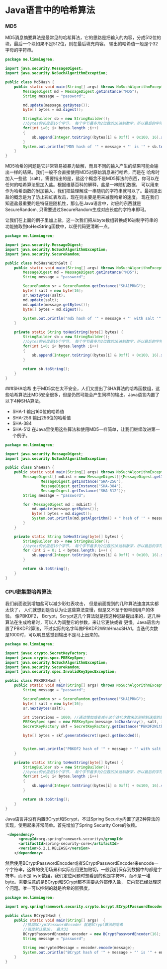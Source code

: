# Java语言中的哈希算法
### MD5

MD5消息摘要算法是最常见的哈希算法，它的思路是把输入的内容，分成512位的块，最后一个块如果不足512位，则在最后填充内容。
输出的哈希值一般是个32字母的字符串。

```java
package me.linmingren;

import java.security.MessageDigest;
import java.security.NoSuchAlgorithmException;

public class Md5Hash {
    public static void main(String[] args) throws NoSuchAlgorithmException {
        MessageDigest md = MessageDigest.getInstance("MD5");
        String message = "password";

        md.update(message.getBytes());
        byte[] bytes = md.digest();

        StringBuilder sb = new StringBuilder();
        //bytes的长度是16个字节， 每个字节最多为2位数的16进制数字，所以最后的字符串长度是16 x 2 = 32
        for(int i=0; i< bytes.length ;i++)
        {
            sb.append(Integer.toString((bytes[i] & 0xff) + 0x100, 16).substring(1));
        }
        System.out.println("MD5 hash of '" + message + "' is '" + sb.toString() + "'");
    }
}

```
MD5哈希的问题是它非常容易被暴力破解，而且不同的输入产生的结果可能会输出一样的结果。我们一般不会直接使用MD5对原始消息进行哈希，而是在
哈希时加入一些盐（salt）。需要指出的是，盐这个概念不是MD5算法的东西，你可以在任何的哈希算法里加入盐。根据维基百科的解释，盐是一串随机数据，
可以用来作为哈希函数的附加输入，我们把盐理解成一串随机的字符串就可以了。最初提出盐的概念是为了防止彩虹表攻击，现在则主要是用来减慢哈希的速度。
现在我们知道盐最重要的是特征是随机性，那么在Java语言中，对应的东西就是SecureRandom, 只需要通过SecureRandom生成对应长度的字符串即可。

让我们在上面的例子里加上盐，这一次我们把从byte数组转换成16进制字符串的功能抽取到toHexString函数中，以便代码更清晰一点。
```java
package me.linmingren;

import java.security.MessageDigest;
import java.security.NoSuchAlgorithmException;
import java.security.SecureRandom;

public class Md5HashWithSalt {
    public static void main(String[] args) throws NoSuchAlgorithmException {
        MessageDigest md = MessageDigest.getInstance("MD5");
        String message = "password";

        SecureRandom sr = SecureRandom.getInstance("SHA1PRNG");
        byte[] salt = new byte[16];
        sr.nextBytes(salt);
        md.update(salt);
        md.update(message.getBytes());
        byte[] bytes = md.digest();
        
        System.out.println("md5 hash of '" + message + "' with salt '" +toHexString(salt)+ "' is '" + toHexString(bytes) + "'");
    }

    private static String toHexString(byte[] bytes) {
        StringBuilder sb = new StringBuilder();
        //bytes的长度是16个字节， 每个字节最多为2位数的16进制数字，所以最后的字符串长度是16 x 2 = 32
        for(int i=0; i< bytes.length ;i++)
        {
            sb.append(Integer.toString((bytes[i] & 0xff) + 0x100, 16).substring(1));
        }

        return sb.toString();
    }
}

```

###SHA哈希
由于MD5实在太不安全，人们又提出了SHA算法的哈希函数组，这些哈希算法比MD5安全很多，但是仍然可能会产生同样的输出。Java语言内置了
以下4种SHA算法。

* SHA-1 输出160位的哈希值
* SHA-256 输出256位的哈希值
* SHA-384 
* SHA-512 
在Java里使用这些算法和使用MD5一样简单，让我们继续改进第一个例子。

```java
package me.linmingren;

import java.security.MessageDigest;
import java.security.NoSuchAlgorithmException;

public class ShaHash {
    public static void main(String[] args) throws NoSuchAlgorithmException {
        MessageDigest[] mdList = new MessageDigest[]{MessageDigest.getInstance("MD5"), MessageDigest.getInstance("SHA-1"),
                MessageDigest.getInstance("SHA-256"),
                MessageDigest.getInstance("SHA-384"),
                MessageDigest.getInstance("SHA-512")};
        String message = "password";

        for (MessageDigest md : mdList) {
            md.update(message.getBytes());
            byte[] bytes = md.digest();
            System.out.println(md.getAlgorithm() + " hash of '" + message + "' is '" + toHexString(bytes) + "'");
        }
    }

    private static String toHexString(byte[] bytes) {
        StringBuilder sb = new StringBuilder();
        //bytes的长度是16个字节， 每个字节最多为2位数的16进制数字，所以最后的字符串长度是16 x 2 = 32
        for (int i = 0; i < bytes.length; i++) {
            sb.append(Integer.toString((bytes[i] & 0xff) + 0x100, 16).substring(1));
        }

        return sb.toString();
    }
}
```

### CPU密集型哈希算法
我们前面说到增加盐可以减少彩虹表攻击， 但是前面提到的几种算法速度其实都太快了， 人们就想到是否认为让这些算法变慢，但是又不至于影响到用户的体验。
像PBKDF2， Bcrypt，Scrypt这几个算法就是按这种思路提出来的，这几种算法在生成哈希时，可以人为调整它的参数，来让它更快或者
更慢。Java语言内置了PBKDF2算法，不过实际的名字叫做PBKDF2WithHmacSHA1。当迭代次数是1000时，可以明显感觉到输出不是马上出来的。

```java
package me.linmingren;

import javax.crypto.SecretKeyFactory;
import javax.crypto.spec.PBEKeySpec;
import java.security.NoSuchAlgorithmException;
import java.security.SecureRandom;
import java.security.spec.InvalidKeySpecException;

public class PBKDF2Hash {
    public static void main(String[] args) throws NoSuchAlgorithmException, InvalidKeySpecException {
        String message = "password";

        SecureRandom sr = SecureRandom.getInstance("SHA1PRNG");
        byte[] salt = new byte[16];
        sr.nextBytes(salt);

        int iterations = 1000; //通过增加或者减小这个迭代次数来达到控制速度的目的
        PBEKeySpec spec = new PBEKeySpec(message.toCharArray(), salt, iterations, 64 * 8);
        SecretKeyFactory skf = SecretKeyFactory.getInstance("PBKDF2WithHmacSHA1");

        byte[] bytes = skf.generateSecret(spec).getEncoded();


        System.out.println("PBKDF2 hash of '" + message + "' with salt '" + toHexString(salt) + "' is '" + toHexString(bytes) + "'");
    }

    private static String toHexString(byte[] bytes) {
        StringBuilder sb = new StringBuilder();
        //bytes的长度是16个字节， 每个字节最多为2位数的16进制数字，所以最后的字符串长度是16 x 2 = 32
        for(int i=0; i< bytes.length ;i++)
        {
            sb.append(Integer.toString((bytes[i] & 0xff) + 0x100, 16).substring(1));
        }

        return sb.toString();
    }
}

```

Java语言并没有内置BCrypt和Scrypt，不过Spring Security内置了这2种算法的实现，使用起来非常简单。首先增加了Spring Security Core的依赖。

```xml
 <dependency>
      <groupId>org.springframework.security</groupId>
      <artifactId>spring-security-core</artifactId>
      <version>5.2.1.RELEASE</version>
    </dependency>
```
然后使用BCryptPasswordEncoder或者SCryptPasswordEncoder来encode一个字符串，这样的使用场景和实际应用更加贴切，一般我们保存到数据中的都是字符串，而不是
byte数组，我们定位问题时想看到的也是字符串，而不是一堆byte。需要注意的是BCrypt和SCrypt都不需要从外部传入盐， 它内部已经处理这个问题。唯一可以控制的就是哈希的嵌强度。

```java
package me.linmingren;

import org.springframework.security.crypto.bcrypt.BCryptPasswordEncoder;

public class BCryptHash {
    public static void main(String[] args)  {
        //换成SCryptPasswordEncoder 就是SCrypt算法的哈希
        //强度默认是10， 最大31
        BCryptPasswordEncoder encoder = new BCryptPasswordEncoder(16);
        String message = "password";

        String encryptedMessage = encoder.encode(message);
        System.out.println("BCrypt hash of '" + message + "' is '" + encryptedMessage + "'");
    }
}
```

